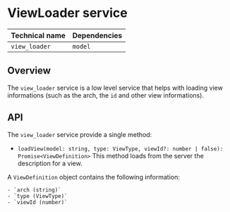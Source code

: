 # ViewLoader service

| Technical name | Dependencies |
| -------------- | ------------ |
| `view_loader`  | `model`      |

## Overview

The `view_loader` service is a low level service that helps with loading view
informations (such as the arch, the `id` and other view informations).

## API

The `view_loader` service provide a single method:

- `loadView(model: string, type: ViewType, viewId?: number | false): Promise<ViewDefinition>`
  This method loads from the server the description for a view.

A `ViewDefinition` object contains the following information:

    - `arch (string)`
    - `type (ViewType)`
    - `viewId (number)`

